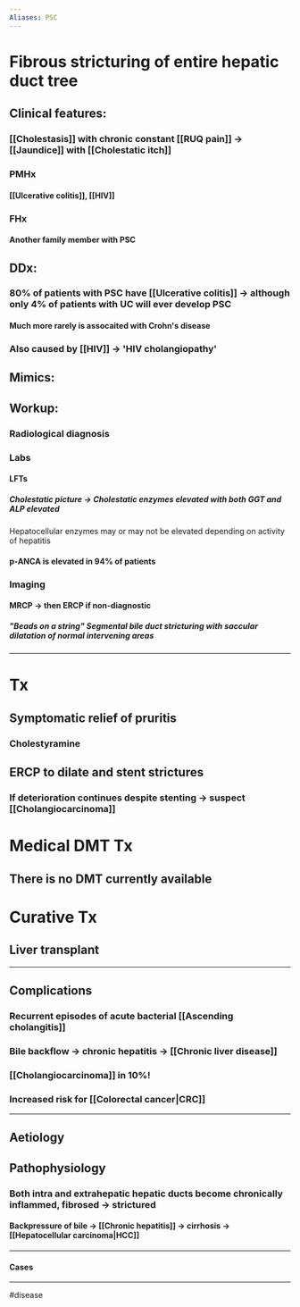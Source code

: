 ```yaml
---
Aliases: PSC
---
```

# Fibrous stricturing of entire hepatic duct tree
## Clinical features:
### [[Cholestasis]] with chronic constant [[RUQ pain]] -> [[Jaundice]] with [[Cholestatic itch]]
### PMHx
#### [[Ulcerative colitis]], [[HIV]]
### FHx
#### Another family member with PSC
## DDx:
### 80% of patients with PSC have [[Ulcerative colitis]] -> although only 4% of patients with UC will ever develop PSC
#### Much more rarely is assocaited with Crohn's disease
### Also caused by [[HIV]] -> 'HIV cholangiopathy'
## Mimics:
###
## Workup:
### Radiological diagnosis
### Labs
#### LFTs
##### Cholestatic picture -> Cholestatic enzymes elevated with both GGT and ALP elevated
Hepatocellular enzymes may or may not be elevated depending on activity of hepatitis
#### p-ANCA is elevated in 94% of patients
### Imaging
#### MRCP -> then ERCP if non-diagnostic 
##### "Beads on a string" Segmental bile duct stricturing with saccular dilatation of normal intervening areas

---
# Tx
## Symptomatic relief of pruritis
### Cholestyramine
## ERCP to dilate and stent strictures
### If deterioration continues despite stenting -> suspect [[Cholangiocarcinoma]]

# Medical DMT Tx
## There is no DMT currently available
###
# Curative Tx
## Liver transplant 

---
## Complications
### Recurrent episodes of acute bacterial [[Ascending cholangitis]]
### Bile backflow -> chronic hepatitis -> [[Chronic liver disease]]
### [[Cholangiocarcinoma]] in 10%!
### Increased risk for [[Colorectal cancer|CRC]]

---
## Aetiology

## Pathophysiology
### Both intra and extrahepatic hepatic ducts become chronically inflammed, fibrosed -> strictured
#### Backpressure of bile -> [[Chronic hepatitis]] -> cirrhosis -> [[Hepatocellular carcinoma|HCC]]


---
#### Cases


---
#disease 